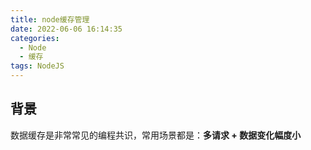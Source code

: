```yaml
---
title: node缓存管理
date: 2022-06-06 16:14:35
categories:
  - Node
  - 缓存
tags: NodeJS
---
```


<div></div>

<!-- more -->

## 背景

数据缓存是非常常见的编程共识，常用场景都是：**多请求 + 数据变化幅度小**
